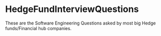 # HedgeFundInterviewQuestions
These are the Software Engineering Questions asked by most big Hedge funds/Financial hub companies.
